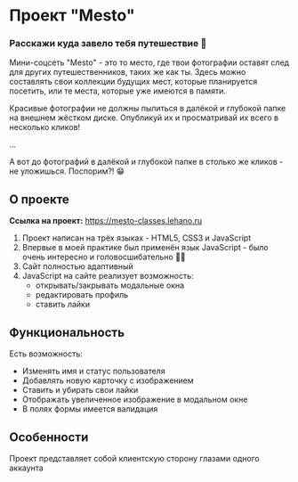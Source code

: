 # Проект "Mesto"
### Расскажи куда завело тебя путешествие 🤠

Мини-соцсеть "Mesto" - это то место, где твои фотографии оставят след для других путешественников, таких же как ты. Здесь можно составлять свои коллекции будущих мест, которые планируется посетить, или те места, которые уже имеются в памяти.

Красивые фотографии не должны пылиться в далёкой и глубокой папке на внешнем жёстком диске. Опубликуй их и просматривай их всего в  несколько кликов!

...

А вот до фотографий в далёкой и глубокой папке в столько же кликов - не уложишься. Поспорим?! 😁

## **О проекте**
**Ссылка на проект:** https://mesto-classes.lehano.ru

1) Проект написан на трёх языках - HTML5, CSS3 и JavaScript
2) Впервые в моей практике был применён язык JavaScript - было очень интересно и головосшибательно 🤯😊
3) Сайт полностью адаптивный
4) JavaScript на сайте реализует возможность:
   * открывать/закрывать модальные окна
   * редактировать профиль
   * ставить лайки


## **Функциональность**
Есть возможность:
- Изменять имя и статус пользователя
- Добавлять новую карточку с изображением
- Ставить и убирать свои лайки
- Отображать увеличенное изображение в модальном окне
- В полях формы имеется валидация


## **Особенности**  
Проект представляет собой клиентскую сторону глазами одного аккаунта



